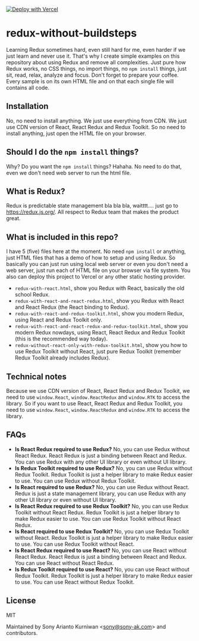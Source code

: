 [![Deploy with Vercel](https://vercel.com/button)](https://vercel.com/new/clone?repository-url=https%3A%2F%2Fgithub.com%2Fsonyarianto%2Fredux-without-buildsteps)

# redux-without-buildsteps

Learning Redux sometimes hard, even still hard for me, even harder if we just learn and never use it. That's why I create simple examples on this repository about using Redux and remove all complexities. Just pure how Redux works, no CSS things, no import things, no `npm install` things, just sit, read, relax, analyze and focus. Don't forget to prepare your coffee. Every sample is on its own HTML file and on that each single file will contains all code.

## Installation

No, no need to install anything. We just use everything from CDN. We just use CDN version of React, React Redux and Redux Toolkit. So no need to install anything, just open the HTML file on your browser.

## Should I do the `npm install` things?

Why? Do you want the `npm install` things? Hahaha. No need to do that, even we don't need web server to run the html file.

## What is Redux?

Redux is predictable state management bla bla bla, waitttt.... just go to https://redux.js.org/. All respect to Redux team that makes the product great.

## What is included in this repo?

I have 5 (five) files here at the moment. No need `npm install` or anything, just HTML files that has a demo of how to setup and using Redux. So basically you can just run using local web server or even you don't need a web server, just run each of HTML file on your browser via file system. You also can deploy this project to Vercel or any other static hosting provider.

- `redux-with-react.html`, show you Redux with React, basically the old school Redux.
- `redux-with-react-and-react-redux.html`, show you Redux with React and React Redux (the React binding to Redux).
- `redux-with-react-and-redux-toolkit.html`, show you modern Redux, using React and Redux Toolkit only.
- `redux-with-react-and-react-redux-and-redux-toolkit.html`, show you modern Redux nowdays, using React, React Redux and Redux Toolkit (this is the recommended way today).
- `redux-without-react-only-with-redux-toolkit.html`, show you how to use Redux Toolkit without React, just pure Redux Toolkit (remember Redux Toolkit already includes Redux).

## Technical notes

Because we use CDN version of React, React Redux and Redux Toolkit, we need to use `window.React`, `window.ReactRedux` and `window.RTK` to access the library. So if you want to use React, React Redux and Redux Toolkit, you need to use `window.React`, `window.ReactRedux` and `window.RTK` to access the library.

## FAQs

- **Is React Redux required to use Redux?** No, you can use Redux without React Redux. React Redux is just a binding between React and Redux. You can use Redux with any other UI library or even without UI library.
- **Is Redux Toolkit required to use Redux?** No, you can use Redux without Redux Toolkit. Redux Toolkit is just a helper library to make Redux easier to use. You can use Redux without Redux Toolkit.
- **Is React required to use Redux?** No, you can use Redux without React. Redux is just a state management library, you can use Redux with any other UI library or even without UI library.
- **Is React Redux required to use Redux Toolkit?** No, you can use Redux Toolkit without React Redux. Redux Toolkit is just a helper library to make Redux easier to use. You can use Redux Toolkit without React Redux.
- **Is React required to use Redux Toolkit?** No, you can use Redux Toolkit without React. Redux Toolkit is just a helper library to make Redux easier to use. You can use Redux Toolkit without React.
- **Is React Redux required to use React?** No, you can use React without React Redux. React Redux is just a binding between React and Redux. You can use React without React Redux.
- **Is Redux Toolkit required to use React?** No, you can use React without Redux Toolkit. Redux Toolkit is just a helper library to make Redux easier to use. You can use React without Redux Toolkit.

## License

MIT

Maintained by Sony Arianto Kurniwan <<sony@sony-ak.com>> and contributors.
